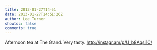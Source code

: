 ```yaml
---
title: 2013-01-27T14-51
date: 2013-01-27T14:51:26Z
author: Lee Turner
showtoc: false
comments: true
---
```


Afternoon tea at The Grand. Very tasty. http://instagr.am/p/U_b8Aqsi1C/

